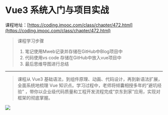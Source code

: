 # Vue3 系统入门与项目实战

课程地址：[https://coding.imooc.com/class/chapter/472.html](https://coding.imooc.com/class/chapter/472.html)

> 课程学习步骤
> 1. 笔记使用Mweb记录并存储在GitHub中Blog项目中
> 2. 代码使用vs code 存储在GitHub中放入vue项目中
> 3. 最后思维导图进行总结

---

> 课程从 Vue3 基础语法，到组件原理、动画、代码设计，再到新语法扩展，全面系统地梳理 Vue 知识点。学习过程中，老师将倾囊相授多年的“避坑经验” ，带你以企业级代码质量和工程开发流程完成“京东到家”应用，实现对框架的彻底掌握。


![](media/16163327642673/16163331294919.jpg)


